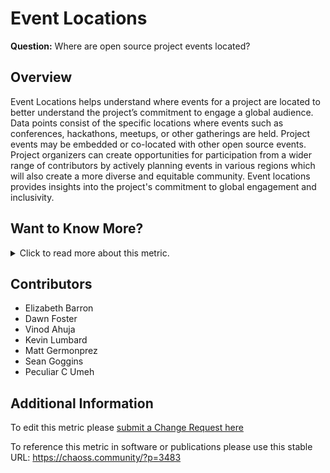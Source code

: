 # Event Locations

**Question:** Where are open source project events located?

## Overview

Event Locations helps understand where events for a project are located to better understand the project’s commitment to engage a global audience. Data points consist of the specific locations where events such as conferences, hackathons, meetups, or other gatherings are held.  Project events may be embedded or co-located with other open source events. Project organizers can create opportunities for participation from a wider range of contributors by actively planning events in various regions which will also create a more diverse and equitable community. Event locations provides insights into the project's commitment to global engagement and inclusivity.

## Want to Know More?

<span markdown="1"><details>

<summary>Click to read more about this metric.</summary>

### Data Collection Strategies

*   Ask event organizers
*   Look on project or foundation websites. For example: https://events.linuxfoundation.org/
*   Aggregated Open Source event sites
*   IEEE SA Open’s Community Calendar: https://saopen.ieee.org/events/

### Filters

*   Virtual versus in-person or hybrid
*   Attention to time zones
*   Collocated with another conference
*   Geographic Region
*   Type of event (local meetup vs. global conference)

</details></span>

## Contributors

*   Elizabeth Barron
*   Dawn Foster
*   Vinod Ahuja
*   Kevin Lumbard
*   Matt Germonprez
*   Sean Goggins
*   Peculiar C Umeh

## Additional Information

To edit this metric please [submit a Change Request here](https://github.com/chaoss/wg-common/blob/main/focus-areas/place/event-locations.md)

To reference this metric in software or publications please use this stable URL: <https://chaoss.community/?p=3483>

<!-- # For groupings in the knowledge base
Context tags: 
Keyword tags: 
→ 
